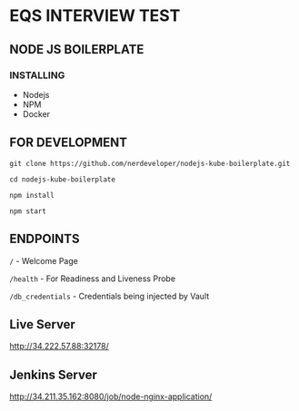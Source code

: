 #  EQS INTERVIEW TEST

##  NODE JS BOILERPLATE

### INSTALLING 
- Nodejs
- NPM
- Docker

## FOR DEVELOPMENT
```shell
git clone https://github.com/nerdeveloper/nodejs-kube-boilerplate.git

cd nodejs-kube-boilerplate

npm install

npm start
```
## ENDPOINTS
`/` - Welcome Page

`/health` - For Readiness and Liveness Probe

`/db_credentials` - Credentials being injected by Vault

## Live Server

http://34.222.57.88:32178/

## Jenkins Server

http://34.211.35.162:8080/job/node-nginx-application/
 
